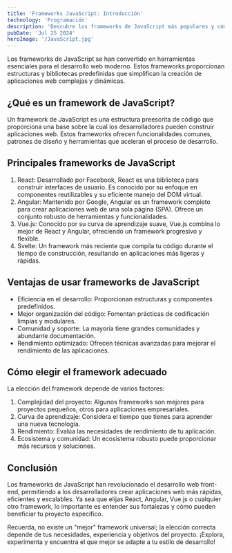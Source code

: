 ```yaml
---
title: 'Frameworks JavaScript: Introducción'
technology: 'Programación'
description: 'Descubre los frameworks de JavaScript más populares y cómo pueden acelerar tu desarrollo web.'
pubDate: 'Jul 25 2024'
heroImage: '/JavaScript.jpg'
---
```

Los frameworks de JavaScript se han convertido en herramientas esenciales para el desarrollo web moderno. Estos frameworks proporcionan estructuras y bibliotecas predefinidas que simplifican la creación de aplicaciones web complejas y dinámicas.

## ¿Qué es un framework de JavaScript?
Un framework de JavaScript es una estructura preescrita de código que proporciona una base sobre la cual los desarrolladores pueden construir aplicaciones web. Estos frameworks ofrecen funcionalidades comunes, patrones de diseño y herramientas que aceleran el proceso de desarrollo.

## Principales frameworks de JavaScript
1. React: Desarrollado por Facebook, React es una biblioteca para construir interfaces de usuario. Es conocido por su enfoque en componentes reutilizables y su eficiente manejo del DOM virtual.
2. Angular: Mantenido por Google, Angular es un framework completo para crear aplicaciones web de una sola página (SPA). Ofrece un conjunto robusto de herramientas y funcionalidades.
3. Vue.js: Conocido por su curva de aprendizaje suave, Vue.js combina lo mejor de React y Angular, ofreciendo un framework progresivo y flexible.
4. Svelte: Un framework más reciente que compila tu código durante el tiempo de construcción, resultando en aplicaciones más ligeras y rápidas.

## Ventajas de usar frameworks de JavaScript
- Eficiencia en el desarrollo: Proporcionan estructuras y componentes predefinidos.
- Mejor organización del código: Fomentan prácticas de codificación limpias y modulares.
- Comunidad y soporte: La mayoría tiene grandes comunidades y abundante documentación.
- Rendimiento optimizado: Ofrecen técnicas avanzadas para mejorar el rendimiento de las aplicaciones.

## Cómo elegir el framework adecuado
La elección del framework depende de varios factores:

1. Complejidad del proyecto: Algunos frameworks son mejores para proyectos pequeños, otros para aplicaciones empresariales.
2. Curva de aprendizaje: Considera el tiempo que tienes para aprender una nueva tecnología.
3. Rendimiento: Evalúa las necesidades de rendimiento de tu aplicación.
4. Ecosistema y comunidad: Un ecosistema robusto puede proporcionar más recursos y soluciones.

## Conclusión
Los frameworks de JavaScript han revolucionado el desarrollo web front-end, permitiendo a los desarrolladores crear aplicaciones web más rápidas, eficientes y escalables. Ya sea que elijas React, Angular, Vue.js o cualquier otro framework, lo importante es entender sus fortalezas y cómo pueden beneficiar tu proyecto específico.

Recuerda, no existe un "mejor" framework universal; la elección correcta depende de tus necesidades, experiencia y objetivos del proyecto. ¡Explora, experimenta y encuentra el que mejor se adapte a tu estilo de desarrollo!
